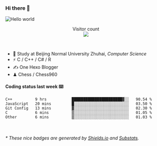 ### Hi there 👋


<img src="https://raw.githubusercontent.com/sagar-viradiya/sagar-viradiya/master/resources/banner.png" alt="Hello world">
<p align="center"> 
  Visitor count<br/>
  <img src="https://profile-counter.glitch.me/youszoe/count.svg" />
</p>

<br/>


- 🍻  Study at Beijing Normal University Zhuhai, _Computer Science_
- ⚡  C / C++ / C# / R
- ✍️  One Hexo Blogger
- ♟  Chess / Chess960 


#### Coding status last week ⌨️

<!--START_SECTION:waka-->
```text
C++          9 hrs           ██████████████████████▓░░   90.54 % 
JavaScript   20 mins         █░░░░░░░░░░░░░░░░░░░░░░░░   03.50 % 
Git Config   13 mins         ▓░░░░░░░░░░░░░░░░░░░░░░░░   02.30 % 
C            6 mins          ▒░░░░░░░░░░░░░░░░░░░░░░░░   01.05 % 
Other        6 mins          ▒░░░░░░░░░░░░░░░░░░░░░░░░   01.03 % 
```
<!--END_SECTION:waka-->

<br/>

<center><img src="http://ghchart.rshah.org/409ba5/yousazoe" alt="" /></center>


<h6>* These nice badges are generated by <a href="https://shields.io/">Shields.io</a> and <a href="https://github.com/spencerwooo/Substats">Substats</a>.</h6>
